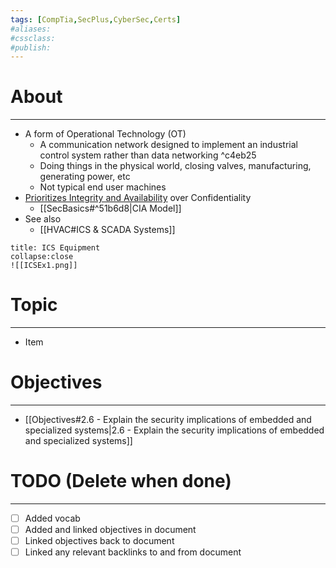 ```yaml
---
tags: [CompTia,SecPlus,CyberSec,Certs]
#aliases:
#cssclass:
#publish:
---
```


# About
---
- A form of Operational Technology (OT)
	- A communication network designed to implement an industrial control system rather than data networking ^c4eb25
	- Doing things in the physical world, closing valves, manufacturing, generating power, etc
	- Not typical end user machines
- <u>Prioritizes Integrity and Availability</u> over Confidentiality
	- [[SecBasics#^51b6d8|CIA Model]]
- See also
	- [[HVAC#ICS & SCADA Systems]]

```ad-example
title: ICS Equipment
collapse:close
![[ICSEx1.png]]
```

# Topic
---
- Item

# Objectives
---
- [[Objectives#2.6 - Explain the security implications of embedded and specialized systems|2.6 - Explain the security implications of embedded and specialized systems]]

# TODO (Delete when done)
---
- [ ] Added vocab
- [ ] Added and linked objectives in document
- [ ] Linked objectives back to document
- [ ] Linked any relevant backlinks to and from document